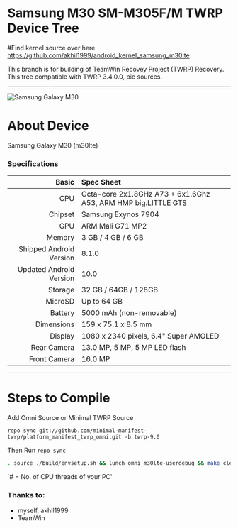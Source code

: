 # Samsung M30 SM-M305F/M TWRP Device Tree

#Find kernel source over here https://github.com/akhil1999/android_kernel_samsung_m30lte

This branch is for building of TeamWin Recovey Project (TWRP) Recovery.
This tree compatible with TWRP 3.4.0.0, pie sources.

---
![Samsung Galaxy M30](https://fdn2.gsmarena.com/vv/pics/samsung/samsung-galaxy-m30-sm-m305f-1.jpg)


# About Device

Samsung Galaxy M30 (m30lte)

### Specifications

Basic   | Spec Sheet
-------:|:-------------------------
CPU     | Octa-core 2x1.8GHz A73 + 6x1.6Ghz A53, ARM HMP big.LITTLE GTS
Chipset | Samsung Exynos 7904
GPU     | ARM Mali G71 MP2
Memory  | 3 GB / 4 GB / 6 GB
Shipped Android Version | 8.1.0
Updated Android Version | 10.0
Storage | 32 GB / 64GB / 128GB
MicroSD | Up to 64 GB
Battery | 5000 mAh (non-removable)
Dimensions | 159 x 75.1 x 8.5 mm
Display | 1080 x 2340 pixels, 6.4" Super AMOLED
Rear Camera  | 13.0 MP, 5 MP, 5 MP LED flash
Front Camera | 16.0 MP

---

#  Steps to Compile

 Add Omni Source or Minimal TWRP Source
 
 `repo sync git://github.com/minimal-manifest-twrp/platform_manifest_twrp_omni.git -b twrp-9.0`
 
Then Run `repo sync` 

```sh
. source ./build/envsetup.sh && lunch omni_m30lte-userdebug && make clean && make -j# recoveryimage
```
`# = No. of CPU threads of your PC'

### Thanks to:
 * myself, akhil1999
 * TeamWin

